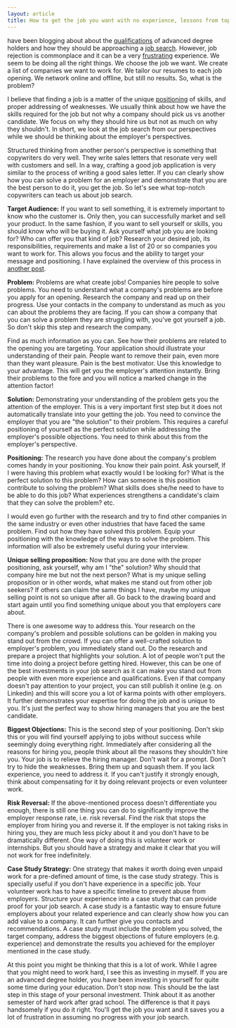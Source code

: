 ```yaml
---
layout: article
title: How to get the job you want with no experience, lessons from top copywriters
---
```




have been blogging about about the [qualifications](https://hsaghir.github.io/ten-phd-skills/) of advanced degree holders and how they should be approaching a [job search](https://hsaghir.github.io/how-to-get-job-in-7-steps). However, job rejection is commonplace and it can be a very [frustrating](https://jobs.theguardian.com/article/didn-t-get-the-job-how-to-survive-rejection/) experience. We seem to be doing all the right things. We choose the job we want. We create a list of companies we want to work for. We tailor our resumes to each job opening. We network online and offline, but still no results. So, what is the problem?

I believe that finding a job is a matter of the unique [positioning](https://en.wikipedia.org/wiki/Positioning_%28marketing%29) of skills, and proper addressing of weaknesses. We usually think about how we have the skills required for the job but not why a company should pick us vs another candidate. We focus on why they should hire us but not as much on why they shouldn't. In short, we look at the job search from our perspectives while we should be thinking about the employer's perspectives.

Structured thinking from another person's perspective is something that copywriters do very well. They write sales letters that resonate very well with customers and sell. In a way, crafting a good job application is very similar to the process of writing a good sales letter. If you can clearly show how you can solve a problem for an employer and demonstrate that you are the best person to do it, you get the job. So let's see what top-notch copywriters can teach us about job search.

**Target Audience:** If you want to sell something, it is extremely important to know who the customer is. Only then, you can successfully market and sell your product. In the same fashion, if you want to sell yourself or skills, you should know who will be buying it. Ask yourself what job you are looking for? Who can offer you that kind of job? Research your desired job, its responsibilities, requirements and make a list of 20 or so companies you want to work for. This allows you focus and the ability to target your message and positioning. I have explained the overview of this process in [another post](https://hsaghir.github.io/how-to-get-job-in-7-steps).

**Problem:** Problems are what create jobs! Companies hire people to solve problems. You need to understand what a company's problems are before you apply for an opening. Research the company and read up on their progress. Use your contacts in the company to understand as much as you can about the problems they are facing. If you can show a company that you can solve a problem they are struggling with, you've got yourself a job. So don't skip this step and research the company.

Find as much information as you can. See how their problems are related to the opening you are targeting. Your application should illustrate your understanding of their pain. People want to remove their pain, even more than they want pleasure. Pain is the best motivator. Use this knowledge to your advantage. This will get you the employer's attention instantly. Bring their problems to the fore and you will notice a marked change in the attention factor!

**Solution:** Demonstrating your understanding of the problem gets you the attention of the employer. This is a very important first step but it does not automatically translate into your getting the job. You need to convince the employer that you are "the solution" to their problem. This requires a careful positioning of yourself as the perfect solution while addressing the employer's possible objections. You need to think about this from the employer's perspective.

**Positioning:** The research you have done about the company's problem comes handy in your positioning. You know their pain point. Ask yourself, If I were having this problem what exactly would I be looking for? What is the perfect solution to this problem? How can someone is this position contribute to solving the problem? What skills does she/he need to have to be able to do this job? What experiences strengthens a candidate's claim that they can solve the problem? etc.

I would even go further with the research and try to find other companies in the same industry or even other industries that have faced the same problem. Find out how they have solved this problem. Equip your positioning with the knowledge of the ways to solve the problem. This information will also be extremely useful during your interview.

**Unique selling proposition:** Now that you are done with the proper positioning, ask yourself, why am I "the" solution? Why should that company hire me but not the next person? What is my unique selling proposition or in other words, what makes me stand out from other job seekers? If others can claim the same things I have, maybe my unique selling point is not so unique after all. Go back to the drawing board and start again until you find something unique about you that employers care about.

There is one awesome way to address this. Your research on the company's problem and possible solutions can be golden in making you stand out from the crowd. If you can offer a well-crafted solution to employer's problem, you immediately stand out. Do the research and prepare a project that highlights your solution. A lot of people won't put the time into doing a project before getting hired. However, this can be one of the best investments in your job search as it can make you stand out from people with even more experience and qualifications. Even if that company doesn't pay attention to your project, you can still publish it online (e.g. on Linkedin) and this will score you a lot of karma points with other employers. It further demonstrates your expertise for doing the job and is unique to you. It's just the perfect way to show hiring managers that you are the best candidate.

**Biggest Objections:** This is the second step of your positioning. Don't skip this or you will find yourself applying to jobs without success while seemingly doing everything right. Immediately after considering all the reasons for hiring you, people think about all the reasons they shouldn't hire you. Your job is to relieve the hiring manager. Don't wait for a prompt. Don't try to hide the weaknesses. Bring them up and squash them. If you lack experience, you need to address it. If you can't justify it strongly enough, think about compensating for it by doing relevant projects or even volunteer work.

**Risk Reversal:** If the above-mentioned process doesn't differentiate you enough, there is still one thing you can do to significantly improve the employer response rate, i.e. risk reversal.  Find the risk that stops the employer from hiring you and reverse it.  If the employer is not taking risks in hiring you, they are much less picky about it and you don't have to be dramatically different. One way of doing this is volunteer work or internships. But you should have a strategy and make it clear that you will not work for free indefinitely.

**Case Study Strategy:** One strategy that makes it worth doing even unpaid work for a pre-defined amount of time, is the case study strategy. This is specially useful if you don't have experience in a specific job. Your volunteer work has to have a specific timeline to prevent abuse from employers. Structure your experience into a case study that can provide proof for your job search. A case study is a fantastic way to ensure future employers about your related experience and can clearly show how you can add value to a company. It can further give you contacts and recommendations. A case study must include the problem you solved, the target company, address the biggest objections of future employers (e.g. experience) and demonstrate the results you achieved for the employer mentioned in the case study.

At this point you might be thinking that this is a lot of work. While I agree that you might need to work hard, I see this as investing in myself. If you are an advanced degree holder, you have been investing in yourself for quite some time during your education. Don't stop now. This should be the last step in this stage of your personal investment. Think about it as another semester of hard work after grad school. The difference is that it pays handsomely if you do it right. You'll get the job you want and it saves you a lot of frustration in assuming no progress with your job search.